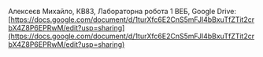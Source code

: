 Алексеєв Михайло, КВ83, Лабораторна робота 1 ВЕБ, Google Drive: [https://docs.google.com/document/d/1turXfc6E2CnS5mFJl4bBxuTfZTit2crbX4Z8P6EPRwM/edit?usp=sharing](https://docs.google.com/document/d/1turXfc6E2CnS5mFJl4bBxuTfZTit2crbX4Z8P6EPRwM/edit?usp=sharing)
